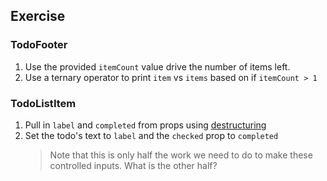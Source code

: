 ## Exercise

### TodoFooter

1. Use the provided `itemCount` value drive the number of items left.
2. Use a ternary operator to print `item` vs `items` based on if `itemCount > 1`

### TodoListItem

1. Pull in `label` and `completed` from props using [destructuring](https://developer.mozilla.org/en-US/docs/Web/JavaScript/Reference/Operators/Destructuring_assignment#Object_destructuring)
2. Set the todo's text to `label` and the `checked` prop to `completed`
   > Note that this is only half the work we need to do to make these controlled inputs. What is the other half?
